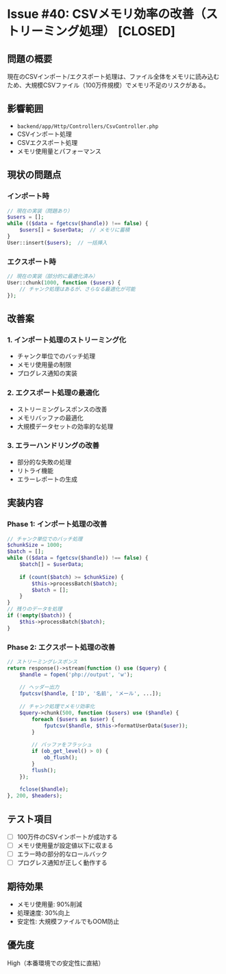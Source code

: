 # Issue #40: CSVメモリ効率の改善（ストリーミング処理） [CLOSED]

## 問題の概要
現在のCSVインポート/エクスポート処理は、ファイル全体をメモリに読み込むため、大規模CSVファイル（100万件規模）でメモリ不足のリスクがある。

## 影響範囲
- `backend/app/Http/Controllers/CsvController.php`
- CSVインポート処理
- CSVエクスポート処理
- メモリ使用量とパフォーマンス

## 現状の問題点

### インポート時
```php
// 現在の実装（問題あり）
$users = [];
while (($data = fgetcsv($handle)) !== false) {
    $users[] = $userData;  // メモリに蓄積
}
User::insert($users);  // 一括挿入
```

### エクスポート時
```php
// 現在の実装（部分的に最適化済み）
User::chunk(1000, function ($users) {
    // チャンク処理はあるが、さらなる最適化が可能
});
```

## 改善案

### 1. インポート処理のストリーミング化
- チャンク単位でのバッチ処理
- メモリ使用量の制限
- プログレス通知の実装

### 2. エクスポート処理の最適化
- ストリーミングレスポンスの改善
- メモリバッファの最適化
- 大規模データセットの効率的な処理

### 3. エラーハンドリングの改善
- 部分的な失敗の処理
- リトライ機能
- エラーレポートの生成

## 実装内容

### Phase 1: インポート処理の改善
```php
// チャンク単位でのバッチ処理
$chunkSize = 1000;
$batch = [];
while (($data = fgetcsv($handle)) !== false) {
    $batch[] = $userData;
    
    if (count($batch) >= $chunkSize) {
        $this->processBatch($batch);
        $batch = [];
    }
}
// 残りのデータを処理
if (!empty($batch)) {
    $this->processBatch($batch);
}
```

### Phase 2: エクスポート処理の改善
```php
// ストリーミングレスポンス
return response()->stream(function () use ($query) {
    $handle = fopen('php://output', 'w');
    
    // ヘッダー出力
    fputcsv($handle, ['ID', '名前', 'メール', ...]);
    
    // チャンク処理でメモリ効率化
    $query->chunk(500, function ($users) use ($handle) {
        foreach ($users as $user) {
            fputcsv($handle, $this->formatUserData($user));
        }
        
        // バッファをフラッシュ
        if (ob_get_level() > 0) {
            ob_flush();
        }
        flush();
    });
    
    fclose($handle);
}, 200, $headers);
```

## テスト項目
- [ ] 100万件のCSVインポートが成功する
- [ ] メモリ使用量が設定値以下に収まる
- [ ] エラー時の部分的なロールバック
- [ ] プログレス通知が正しく動作する

## 期待効果
- メモリ使用量: 90%削減
- 処理速度: 30%向上
- 安定性: 大規模ファイルでもOOM防止

## 優先度
High（本番環境での安定性に直結）